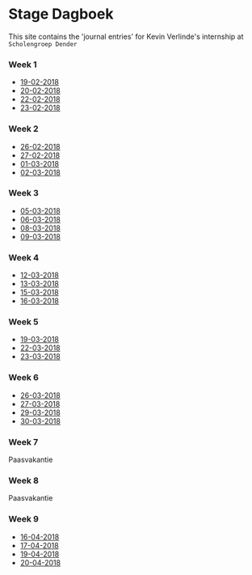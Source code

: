 # Stage Dagboek

This site contains the 'journal entries' for Kevin Verlinde's internship at `Scholengroep Dender`

### Week 1

- [19-02-2018](entries/19-02.html)
- [20-02-2018](entries/20-02.html)
- [22-02-2018](entries/22-02.html)
- [23-02-2018](entries/23-02.html)

### Week 2

- [26-02-2018](entries/26-02.html)
- [27-02-2018](entries/27-02.html)
- [01-03-2018](entries/01-03.html)
- [02-03-2018](entries/02-03.html)

### Week 3

- [05-03-2018](entries/05-03.html)
- [06-03-2018](entries/06-03.html)
- [08-03-2018](entries/08-03.html)
- [09-03-2018](entries/09-03.html)

### Week 4

- [12-03-2018](entries/12-03.html)
- [13-03-2018](entries/13-03.html)
- [15-03-2018](entries/15-03.html)
- [16-03-2018](entries/16-03.html)

### Week 5

- [19-03-2018](entries/19-03.html)
- [22-03-2018](entries/22-03.html)
- [23-03-2018](entries/23-03.html)

### Week 6

- [26-03-2018](entries/26-03.html)
- [27-03-2018](entries/27-03.html)
- [29-03-2018](entries/29-03.html)
- [30-03-2018](entries/30-03.html)

### Week 7

Paasvakantie

### Week 8 

Paasvakantie

### Week 9

- [16-04-2018](entries/16-04.html)
- [17-04-2018](entries/17-04.html)
- [19-04-2018](entries/19-04.html)
- [20-04-2018](entries/20-04.html)
